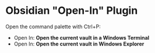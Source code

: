 # Obsidian "Open-In" Plugin

Open the command palette with Ctrl+P:
- Open In: **Open the current vault in a Windows Terminal**
- Open In: **Open the current vault in Windows Explorer**
